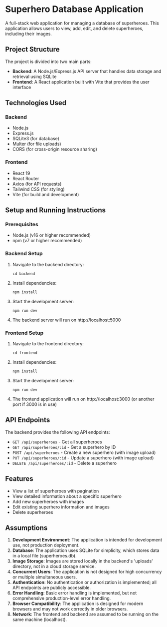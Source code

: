 # Superhero Database Application

A full-stack web application for managing a database of superheroes. This application allows users to view, add, edit, and delete superheroes, including their images.

## Project Structure

The project is divided into two main parts:

- **Backend**: A Node.js/Express.js API server that handles data storage and retrieval using SQLite
- **Frontend**: A React application built with Vite that provides the user interface

## Technologies Used

### Backend
- Node.js
- Express.js
- SQLite3 (for database)
- Multer (for file uploads)
- CORS (for cross-origin resource sharing)

### Frontend
- React 19
- React Router
- Axios (for API requests)
- Tailwind CSS (for styling)
- Vite (for build and development)

## Setup and Running Instructions

### Prerequisites
- Node.js (v16 or higher recommended)
- npm (v7 or higher recommended)

### Backend Setup
1. Navigate to the backend directory:
   ```
   cd backend
   ```

2. Install dependencies:
   ```
   npm install
   ```

3. Start the development server:
   ```
   npm run dev
   ```

4. The backend server will run on http://localhost:5000

### Frontend Setup
1. Navigate to the frontend directory:
   ```
   cd frontend
   ```

2. Install dependencies:
   ```
   npm install
   ```

3. Start the development server:
   ```
   npm run dev
   ```

4. The frontend application will run on http://localhost:3000 (or another port if 3000 is in use)

## API Endpoints

The backend provides the following API endpoints:

- `GET /api/superheroes` - Get all superheroes
- `GET /api/superheroes/:id` - Get a superhero by ID
- `POST /api/superheroes` - Create a new superhero (with image upload)
- `PUT /api/superheroes/:id` - Update a superhero (with image upload)
- `DELETE /api/superheroes/:id` - Delete a superhero

## Features

- View a list of superheroes with pagination
- View detailed information about a specific superhero
- Add new superheroes with images
- Edit existing superhero information and images
- Delete superheroes

## Assumptions

1. **Development Environment**: The application is intended for development use, not production deployment.
2. **Database**: The application uses SQLite for simplicity, which stores data in a local file (superheroes.db).
3. **Image Storage**: Images are stored locally in the backend's 'uploads' directory, not in a cloud storage service.
4. **Concurrent Users**: The application is not designed for high concurrency or multiple simultaneous users.
5. **Authentication**: No authentication or authorization is implemented; all API endpoints are publicly accessible.
6. **Error Handling**: Basic error handling is implemented, but not comprehensive production-level error handling.
7. **Browser Compatibility**: The application is designed for modern browsers and may not work correctly in older browsers.
8. **Network**: The frontend and backend are assumed to be running on the same machine (localhost).
